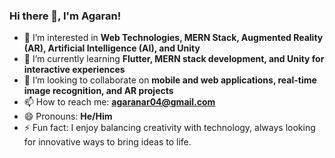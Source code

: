 ### Hi there 👋, I'm Agaran!

- 👀 I’m interested in **Web Technologies, MERN Stack, Augmented Reality (AR), Artificial Intelligence (AI), and Unity**
- 🌱 I’m currently learning **Flutter, MERN stack development, and Unity for interactive experiences**
- 💞️ I’m looking to collaborate on **mobile and web applications, real-time image recognition, and AR projects**
- 📫 How to reach me: **[agaranar04@gmail.com](mailto:agaranar04@gmail.com)** 
- 😄 Pronouns: **He/Him**
- ⚡ Fun fact: I enjoy balancing creativity with technology, always looking for innovative ways to bring ideas to life.
